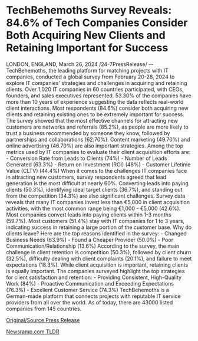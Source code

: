# TechBehemoths Survey Reveals: 84.6% of Tech Companies Consider Both Acquiring New Clients and Retaining Important for Success

LONDON, ENGLAND, March 26, 2024 /24-7PressRelease/ -- TechBehemoths, the leading platform for matching projects with IT companies, conducted a global survey from February 20-28, 2024 to explore IT companies' strategies and challenges in acquiring and retaining clients.   Over 1,020 IT companies in 60 countries participated, with CEOs, founders, and sales executives represented. 53.30% of the companies have more than 10 years of experience suggesting the data reflects real-world client interactions.  Most respondents (84.6%) consider both acquiring new clients and retaining existing ones to be extremely important for success.   The survey showed that the most effective channels for attracting new customers are networks and referrals (85.2%), as people are more likely to trust a business recommended by someone they know, followed by partnerships and collaborations (62.70%). Content marketing (49.70%) and online advertising (46.70%) are also important strategies.  Among the top metrics used by IT companies to evaluate their client acquisition efforts are: - Conversion Rate from Leads to Clients (74%) - Number of Leads Generated (63.3%) - Return on Investment (ROI) (48%) - Customer Lifetime Value (CLTV) (44.4%)  When it comes to the challenges IT companies face in attracting new customers, survey respondents agreed that lead generation is the most difficult at nearly 60%. Converting leads into paying clients (50.3%), identifying ideal target clients (36.7%), and standing out from the competition (34.3%) are also significant challenges.  Survey data reveals that many IT companies invest less than €5,000 in client acquisition activities, with the most common range being €1,000 - €5,000 (42.6%). Most companies convert leads into paying clients within 1-3 months (59.7%).  Most customers (51.4%) stay with IT companies for 1 to 3 years, indicating success in retaining a large portion of the customer base.   Why do clients leave? Here are the top reasons identified in the survey: - Changed Business Needs (63.9%) - Found a Cheaper Provider (50.0%) - Poor Communication/Relationship (13.6%)  According to the survey, the main challenge in client retention is competition (50.3%), followed by client churn (32.5%), difficulty dealing with client complaints (20.1%), and failure to meet expectations (18.3%).  While client acquisition is important, retaining clients is equally important.  The companies surveyed highlight the top strategies for client satisfaction and retention: - Providing Consistent, High-Quality Work (84%) - Proactive Communication and Exceeding Expectations (76.3%) - Excellent Customer Service (74.3%)  TechBehemoths is a German-made platform that connects projects with reputable IT service providers from all over the world. As of today, there are 43000 listed companies from 145 countries. 

[Original/Source Press Release](https://www.24-7pressrelease.com/press-release/509526/techbehemoths-survey-reveals-846-of-tech-companies-consider-both-acquiring-new-clients-and-retaining-important-for-success) 

[Newsramp.com TLDR](https://newsramp.com/None) 